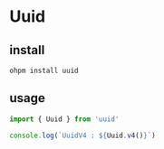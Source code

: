 Uuid
====================

## install

```shell
ohpm install uuid
```

## usage

```typescript
import { Uuid } from 'uuid'

console.log(`UuidV4 : ${Uuid.v4()}`)
```




